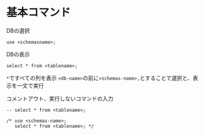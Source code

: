 # 基本コマンド

DBの選択

```mysql
use <schemasname>;
```

DBの表示

```mysql
select * from <tablename>;
```

`*`ですべての列を表示
`<db-name>`の前に`<schemas-name>,`とすることで選択と、表示を一文で実行

コメントアウト、実行しないコマンドの入力

```myseql
-- select * from <tablename>;
```

```mysql
/* use <schemas-name>;
   select * from <tablename>; */
```
 
